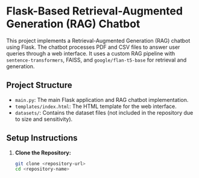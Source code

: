 # Flask-Based Retrieval-Augmented Generation (RAG) Chatbot

This project implements a Retrieval-Augmented Generation (RAG) chatbot using Flask. The chatbot processes PDF and CSV files to answer user queries through a web interface. It uses a custom RAG pipeline with `sentence-transformers`, FAISS, and `google/flan-t5-base` for retrieval and generation.

## Project Structure

- `main.py`: The main Flask application and RAG chatbot implementation.
- `templates/index.html`: The HTML template for the web interface.
- `datasets/`: Contains the dataset files (not included in the repository due to size and sensitivity).

## Setup Instructions

1. **Clone the Repository:**
   ```bash
   git clone <repository-url>
   cd <repository-name>
  
